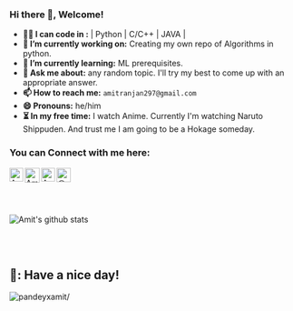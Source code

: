 ### Hi there 👋, Welcome!

<!--
      ^(◉_◉)^
-->
- **👨‍💻 I can code in :** | Python | C/C++ | JAVA | 
- **🔭 I’m currently working on:** Creating my own repo of Algorithms in python.
- **🌱 I’m currently learning:** ML prerequisites.
- **💬 Ask me about:** any random topic. I'll try my best to come up with an appropriate answer.
- **📫 How to reach me:** `amitranjan297@gmail.com`
- **😄 Pronouns:** he/him
- **⏳ In my free time:** I watch Anime. Currently I'm watching Naruto Shippuden. And trust me I am going to be a Hokage someday.

### You can Connect with me here:

<a href="https://www.linkedin.com/in/pandeyxamit/">
    <img align="left" alt="Amit Ranjan | Linkedin" width="24px" src="https://github.com/TheDudeThatCode/TheDudeThatCode/blob/master/Assets/Linkedin.svg" />
  </a>
   <a href="https://twitter.com/pandeyxamit?lang=en">
    <img align="left" alt="Amit Ranjan | Twitter" width="26px" src="https://github.com/TheDudeThatCode/TheDudeThatCode/blob/master/Assets/Twitter.svg" />
  </a> 

   <a href="https://instagram.com/pandeyxamit">
    <img align="left" alt="Amit Ranjan | Instagram" width="24px" src="https://github.com/TheDudeThatCode/TheDudeThatCode/blob/master/Assets/Instagram.svg" />
  </a>

   <a href="https://medium.com/@pandeyxamit" target="blank">
    <img align="left" src="https://cdn.jsdelivr.net/npm/simple-icons@3.0.1/icons/medium.svg" alt="@pandeyxamit" height="25" width="25" />
</a>  

<br>
<br>
<br>
<br>

![Amit's github stats](https://github-readme-stats.vercel.app/api?username=pandeyxamit&show_icons=true&theme=algolia&count_private=true)

<br>
<br>

## 🌈: Have a nice day!
<p align="left"> <img src=https://komarev.com/ghpvc/?username=pandeyxamit alt=pandeyxamit/></p>
